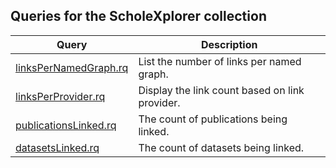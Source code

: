 ## Queries for the ScholeXplorer collection

Query | Description
------|------------
[linksPerNamedGraph.rq](https://zbw.eu/beta/sparql-lab/?endpoint=http://zbw.eu/beta/sparql/gerdi/query&queryRef=https://api.github.com/repos/zbw/sparql-queries/contents/scholexplorer/linksPerNamedGraph.rq) | List the number of links per named graph.
[linksPerProvider.rq](https://zbw.eu/beta/sparql-lab/?endpoint=http://zbw.eu/beta/sparql/gerdi/query&queryRef=https://api.github.com/repos/zbw/sparql-queries/contents/scholexplorer/linksPerProvider.rq) | Display the link count based on link provider.
[publicationsLinked.rq](https://zbw.eu/beta/sparql-lab/?endpoint=http://zbw.eu/beta/sparql/gerdi/query&queryRef=https://api.github.com/repos/zbw/sparql-queries/contents/scholexplorer/publicationsLinked.rq) | The count of publications being linked.
[datasetsLinked.rq](https://zbw.eu/beta/sparql-lab/?endpoint=http://zbw.eu/beta/sparql/gerdi/query&queryRef=https://api.github.com/repos/zbw/sparql-queries/contents/scholexplorer/datasetsLinked.rq) | The count of datasets being linked.